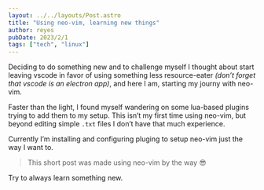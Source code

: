 ```yaml
---
layout: ../../layouts/Post.astro
title: "Using neo-vim, learning new things"
author: reyes
pubDate: 2023/2/1
tags: ["tech", "linux"]
---
```


Deciding to do something new and to challenge myself I thought about start leaving vscode in favor of using something less resource-eater _(don’t forget that vscode is an electron app)_, and here I am, starting my journy with neo-vim.

Faster than the light, I found myself wandering on some lua-based plugins trying to add them to my setup. This isn’t my first time using neo-vim, but beyond editing simple `.txt` files I don’t have that much experience.

Currently I’m installing and configuring pluging to setup neo-vim just the way I want to.

> This short post was made using neo-vim by the way <span style="font-style: normal;">😎</span>

Try to always learn something new.
